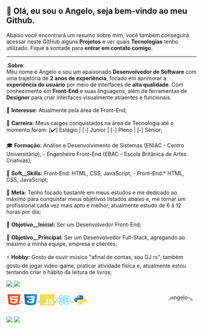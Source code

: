 ## 👋 Olá, eu sou o Angelo, seja bem-vindo ao meu Github.

Abaixo você encontrará um resumo sobre mim, você também conseguirá acessar neste GitHub alguns __Projetos__ e ver quais __Tecnologias__ tenho utilizado. Fique à vontade para __entrar em contato comigo__.

____________________________________________________________________________________________________________________________________________________________________________________________________________
:__Sobre__:<br/>Meu nome é Angelo e sou um apaixonado __Desenvolvedor de Software__ com uma trajetória de __2 anos de experiência__, focado em aprimorar a __experiência do usuário__ por meio de interfaces de __alta qualidade__. Com conhecimento em __Front-End__ e suas linguagens, além de ferramentas de __Designer__ para criar interfaces visualmente atraentes e funcionais. <br/><br/>
👀 __Interesse:__  Atualmente pela área de Front-End;<br/><br/>
🚀 __Carreira:__  Meus cargos conquistados na área de Tecnologia até o momento foram: [:heavy_check_mark:] Estágio | [-] Junior | [-] Pleno | [-] Sênior;<br/><br/>
🎓 __Formação:__  Análise e Desenvolvimento de Sistemas (ENIAC - Centro Universitário), - Engenheiro Front-End (EBAC - Escola Britânica de Artes Criativas);<br/><br/>
📖 __Soft__Skills:__  Front-End: HTML, CSS, JavaScript; - Front-End:* HTML, CSS, JavaScript;<br/><br/>
🌱 __Meta:__  Tenho focado bastante em meus estudos e me dedicado ao máximo para conquistar meus objetivos listados abaixo e, me tornar um profissional cada vez mais apto e melhor, atualmente estudo de 6 à 12 horas por dia;<br/><br/>
🎯 __Objetivo__Inicial:__  Ser um Desenvolvedor Front-End;<br/><br/>
🎯 __Objetivo__Principal:__  Ser um Desenvolvedor Full-Stack, agregando ao máximo a minha equipe, empresa e clientes;<br/><br/>
⚡ __Hobby:__  Gosto de ouvir música "afinal de contas, sou DJ rs", também gosto de jogar video-game, praticar atividade física e, atualmente estou tentando criar o hábito da leitura de livros;

<div>
  <a href="https://github.com/AngeloAntunes">
  <img height="180em" src="https://github-readme-stats.vercel.app/api?username=AngeloAntunes&show_icons=true&theme=highcontrast&include_all_commits=true&count_private=true"/>
  <img height="180em" src="https://github-readme-stats.vercel.app/api/top-langs/?username=AngeloAntunes&layout=compact&langs_count=16&theme=highcontrast"/>
</div>

<div style="display: inline_block"><br>
  <img align="center" alt="Angelo-HTML" height="30" width="40" src="https://raw.githubusercontent.com/devicons/devicon/master/icons/html5/html5-original.svg">
  <img align="center" alt="Angelo-CSS" height="30" width="40" src="https://raw.githubusercontent.com/devicons/devicon/master/icons/css3/css3-original.svg">
  <img align="center" alt="Angelo-Js" height="30" width="40" src="https://raw.githubusercontent.com/devicons/devicon/master/icons/javascript/javascript-plain.svg">
  <img align="center" alt="Angelo-React" height="30" width="40" src="https://raw.githubusercontent.com/devicons/devicon/master/icons/react/react-original.svg"> 
  <img align="center" alt="Angelo-Python" height="30" width="40" src="https://raw.githubusercontent.com/devicons/devicon/master/icons/python/python-original.svg">
  <img align="right" alt="Angelo-gif" height="150" style="border-radius:50px;" src="https://media.tenor.com/QWdPngpHxZ8AAAAd/family-guy-css.gif">
</div>

  ##
  
<div> 
  <a href="https://www.linkedin.com/in/angelo-antunes-b40057198/" target="_blank"><img src="https://img.shields.io/badge/LinkedIn-0077B5?style=for-the-badge&logo=linkedin&logoColor=white" target="_blank"></a>
  <a href="mailto:angelomw@hotmail.com"><img src="https://img.shields.io/badge/Microsoft_Outlook-0078D4?style=for-the-badge&logo=microsoft-outlook&logoColor=white" target="_blank"></a>  
</div>


